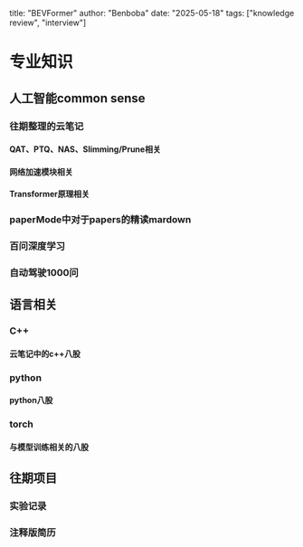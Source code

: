 title: "BEVFormer"
author: "Benboba"
date: "2025-05-18"
tags: ["knowledge review",  "interview"]

# 专业知识

## 人工智能common sense

### 往期整理的云笔记

#### QAT、PTQ、NAS、Slimming/Prune相关

#### 网络加速模块相关

#### Transformer原理相关

### paperMode中对于papers的精读mardown

### 百问深度学习

### 自动驾驶1000问

## 语言相关

### C++

#### 云笔记中的c++八股

### python

#### python八股

### torch

#### 与模型训练相关的八股

## 往期项目

### 实验记录

### 注释版简历

#
